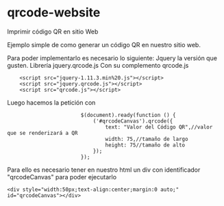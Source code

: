 # qrcode-website
Imprimir código QR en sitio Web

Ejemplo simple de como generar un código QR en nuestro sitio web.

Para poder implementarlo es necesario lo siguiente:
Jquery la versión que gusten.
Librería jquery.qrcode.js
Con su complemento qrcode.js

        <script src="jquery-1.11.3.min%20.js"></script>
        <script src="jquery.qrcode.js"></script>
        <script src="qrcode.js"></script>

Luego hacemos la petición con 

    	                    
    	                    $(document).ready(function () {
    	                        ('#qrcodeCanvas').qrcode({
    	                            text: "Valor del Código QR",//valor que se renderizará a QR
    	                            width: 75,//tamaño de largo
    	                            height: 75//tamaño de alto
    	                        });
    	                    });
    	                    
Para ello es necesario tener en nuestro html un div con identificador "qrcodeCanvas" para poder ejecutarlo

    <div style="width:50px;text-align:center;margin:0 auto;" id="qrcodeCanvas"></div>
